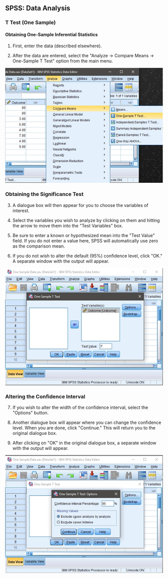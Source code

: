 ## SPSS: Data Analysis

### T Test (One Sample) 

#### Obtaining One-Sample Inferential Statistics

 1. First, enter the data (described elsewhere). 

 2. After the data are entered, select the "Analyze → Compare Means → One-Sample T Test" option from the main menu.

<p align="center"><kbd><img src="onesample1.png"></kbd></p>

### Obtaining the Significance Test 

3. A dialogue box will then appear for you to choose the variables of interest. 

4. Select the variables you wish to analyze by clicking on them and hitting the arrow to move them into the "Test Variables" box.

5. Be sure to enter a known or hypothesized mean into the "Test Value" field. If you do not enter a value here, SPSS will automatically use zero as the comparison mean. 

6. If you do not wish to alter the default (95%) confidence level, click "OK." A separate window with the output will appear.

<p align="center"><kbd><img src="onesample2.png"></kbd></p>

### Altering the Confidence Interval

7. If you wish to alter the  width of the confidence interval, select the "Options" button.

8. Another dialogue box will appear where you can change the confidence level. When you are done, click "Continue." This will return you to the original dialogue box. 

9. After clicking on "OK" in the original dialogue box, a separate window with the output will appear.

<p align="center"><kbd><img src="onesample3.png"></kbd></p>
